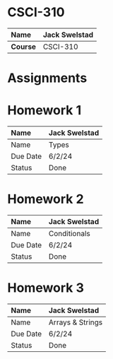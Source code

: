 # CSCI-310
| Name | Jack Swelstad |
|:---|:---|
| **Course** | CSCI-310 |

# Assignments

# Homework 1
| Name | Jack Swelstad |
| :--- | :--- |
| Name | Types |
| Due Date | 6/2/24 |
| Status | Done |

# Homework 2
| Name | Jack Swelstad |
| :--- | :--- |
| Name | Conditionals |
| Due Date | 6/2/24 |
| Status | Done |

# Homework 3
| Name | Jack Swelstad |
| :--- | :--- |
| Name | Arrays & Strings |
| Due Date | 6/2/24 |
| Status | Done |

